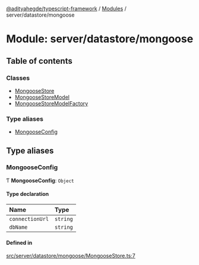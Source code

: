 [@adityahegde/typescript-framework](../README.md) / [Modules](../modules.md) / server/datastore/mongoose

# Module: server/datastore/mongoose

## Table of contents

### Classes

- [MongooseStore](../classes/server_datastore_mongoose.MongooseStore.md)
- [MongooseStoreModel](../classes/server_datastore_mongoose.MongooseStoreModel.md)
- [MongooseStoreModelFactory](../classes/server_datastore_mongoose.MongooseStoreModelFactory.md)

### Type aliases

- [MongooseConfig](server_datastore_mongoose.md#mongooseconfig)

## Type aliases

### MongooseConfig

Ƭ **MongooseConfig**: `Object`

#### Type declaration

| Name | Type |
| :------ | :------ |
| `connectionUrl` | `string` |
| `dbName` | `string` |

#### Defined in

[src/server/datastore/mongoose/MongooseStore.ts:7](https://github.com/AdityaHegde/typescript-framework/blob/3b13972/src/server/datastore/mongoose/MongooseStore.ts#L7)
